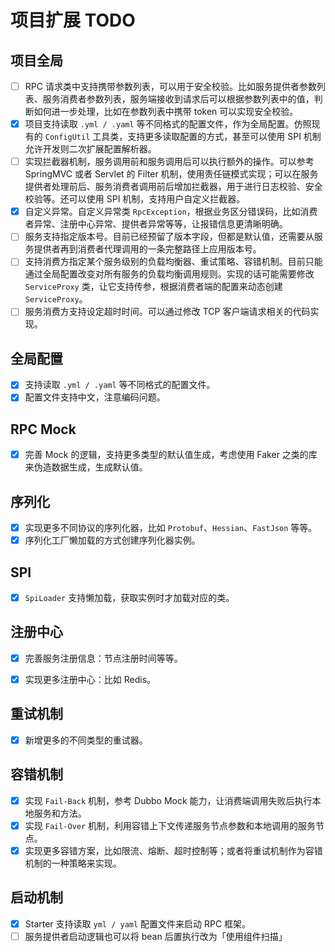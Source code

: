 # 项目扩展 TODO

## 项目全局

- [ ] RPC 请求类中支持携带参数列表，可以用于安全校验。比如服务提供者参数列表、服务消费者参数列表，服务端接收到请求后可以根据参数列表中的值，判断如何进一步处理，比如在参数列表中携带 token 可以实现安全校验。
- [x] 项目支持读取 `.yml / .yaml` 等不同格式的配置文件，作为全局配置。仿照现有的 `ConfigUtil` 工具类，支持更多读取配置的方式，甚至可以使用 SPI 机制允许开发则二次扩展配置解析器。
- [ ] 实现拦截器机制，服务调用前和服务调用后可以执行额外的操作。可以参考 SpringMVC 或者 Servlet 的 Filter 机制，使用责任链模式实现；可以在服务提供者处理前后、服务消费者调用前后增加拦截器，用于进行日志校验、安全校验等。还可以使用 SPI 机制，支持用户自定义拦截器。
- [x] 自定义异常。自定义异常类 `RpcException`，根据业务区分错误码，比如消费者异常、注册中心异常、提供者异常等等，让报错信息更清晰明确。
- [ ] 服务支持指定版本号。目前已经预留了版本字段，但都是默认值，还需要从服务提供者再到消费者代理调用的一条完整路径上应用版本号。
- [ ] 支持消费方指定某个服务级别的负载均衡器、重试策略、容错机制。目前只能通过全局配置改变对所有服务的负载均衡调用规则。实现的话可能需要修改 `ServiceProxy` 类，让它支持传参，根据消费者端的配置来动态创建 `ServiceProxy`。
- [ ] 服务消费方支持设定超时时间。可以通过修改 TCP 客户端请求相关的代码实现。

## 全局配置

- [x] 支持读取 `.yml / .yaml` 等不同格式的配置文件。
- [x] 配置文件支持中文，注意编码问题。

## RPC Mock

- [x] 完善 Mock 的逻辑，支持更多类型的默认值生成，考虑使用 Faker 之类的库来伪造数据生成，生成默认值。

## 序列化

- [x] 实现更多不同协议的序列化器，比如 `Protobuf`、`Hessian`、`FastJson` 等等。
- [x] 序列化工厂懒加载的方式创建序列化器实例。

## SPI

- [x] `SpiLoader` 支持懒加载，获取实例时才加载对应的类。

## 注册中心

- [x] 完善服务注册信息：节点注册时间等等。

- [x] 实现更多注册中心：比如 Redis。

## 重试机制

- [x] 新增更多的不同类型的重试器。

## 容错机制

- [x] 实现 `Fail-Back` 机制，参考 Dubbo Mock 能力，让消费端调用失败后执行本地服务和方法。
- [x] 实现 `Fail-Over` 机制，利用容错上下文传递服务节点参数和本地调用的服务节点。
- [x] 实现更多容错方案，比如限流、熔断、超时控制等；或者将重试机制作为容错机制的一种策略来实现。

## 启动机制

- [x] Starter 支持读取 `yml / yaml` 配置文件来启动 RPC 框架。
- [ ] 服务提供者启动逻辑也可以将 bean 后置执行改为「使用组件扫描」